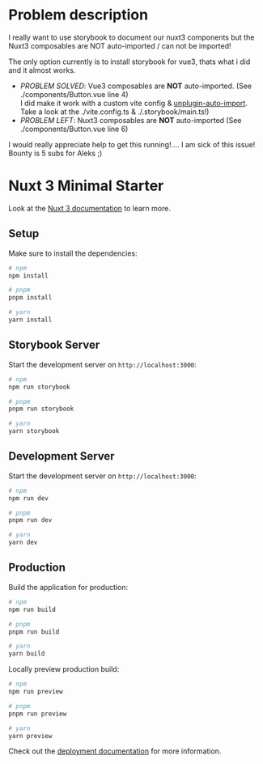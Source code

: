 # Problem description

I really want to use storybook to document our nuxt3 components but the Nuxt3 composables are NOT auto-imported / can not be imported!

The only option currently is to install storybook for vue3, thats what i did and it almost works.

- *PROBLEM SOLVED*: Vue3 composables are **NOT** auto-imported. (See ./components/Button.vue line 4)\
I did make it work with a custom vite config & [unplugin-auto-import](https://github.com/antfu/unplugin-auto-import).\
Take a look at the ./vite.config.ts & ./.storybook/main.ts!\)
- *PROBLEM LEFT*: Nuxt3 composables are **NOT** auto-imported (See ./components/Button.vue line 6)

I would really appreciate help to get this running!.... I am sick of this issue!
Bounty is 5 subs for Aleks ;)

# Nuxt 3 Minimal Starter

Look at the [Nuxt 3 documentation](https://nuxt.com/docs/getting-started/introduction) to learn more.

## Setup

Make sure to install the dependencies:

```bash
# npm
npm install

# pnpm
pnpm install

# yarn
yarn install
```

## Storybook Server

Start the development server on `http://localhost:3000`:

```bash
# npm
npm run storybook

# pnpm
pnpm run storybook

# yarn
yarn storybook
```

## Development Server

Start the development server on `http://localhost:3000`:

```bash
# npm
npm run dev

# pnpm
pnpm run dev

# yarn
yarn dev
```

## Production

Build the application for production:

```bash
# npm
npm run build

# pnpm
pnpm run build

# yarn
yarn build
```

Locally preview production build:

```bash
# npm
npm run preview

# pnpm
pnpm run preview

# yarn
yarn preview
```

Check out the [deployment documentation](https://nuxt.com/docs/getting-started/deployment) for more information.
